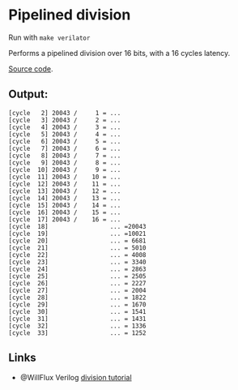 # Pipelined division

Run with `make verilator`

Performs a pipelined division over 16 bits, with a 16 cycles latency.

[Source code](main.ice).

## Output:

```
[cycle   2] 20043 /     1 = ...
[cycle   3] 20043 /     2 = ...
[cycle   4] 20043 /     3 = ...
[cycle   5] 20043 /     4 = ...
[cycle   6] 20043 /     5 = ...
[cycle   7] 20043 /     6 = ...
[cycle   8] 20043 /     7 = ...
[cycle   9] 20043 /     8 = ...
[cycle  10] 20043 /     9 = ...
[cycle  11] 20043 /    10 = ...
[cycle  12] 20043 /    11 = ...
[cycle  13] 20043 /    12 = ...
[cycle  14] 20043 /    13 = ...
[cycle  15] 20043 /    14 = ...
[cycle  16] 20043 /    15 = ...
[cycle  17] 20043 /    16 = ...
[cycle  18]                 ... =20043
[cycle  19]                 ... =10021
[cycle  20]                 ... = 6681
[cycle  21]                 ... = 5010
[cycle  22]                 ... = 4008
[cycle  23]                 ... = 3340
[cycle  24]                 ... = 2863
[cycle  25]                 ... = 2505
[cycle  26]                 ... = 2227
[cycle  27]                 ... = 2004
[cycle  28]                 ... = 1822
[cycle  29]                 ... = 1670
[cycle  30]                 ... = 1541
[cycle  31]                 ... = 1431
[cycle  32]                 ... = 1336
[cycle  33]                 ... = 1252
```

## Links
- @WillFlux Verilog [division tutorial](https://projectf.io/posts/division-in-verilog/)
